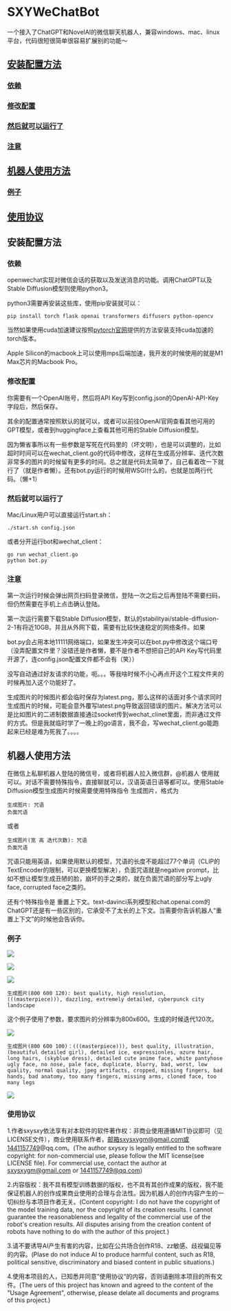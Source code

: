# SXYWeChatBot

一个接入了ChatGPT和NovelAI的微信聊天机器人，兼容windows、mac、linux平台，代码很短很简单很容易扩展别的功能～ 

## [安装配置方法](#ch1)
### [依赖](#ch11)
### [修改配置](#ch12)
### [然后就可以运行了](#ch13)
### [注意](#ch14)

## [机器人使用方法](#ch2)
### [例子](#ch21)

## [使用协议](#ch3)

## 安装配置方法
<p id="ch1"> </p>

### 依赖
<p id="ch11> </p>

用到了两种编程语言：go和python3。使用go是因为本项目依赖于强力的使用go写成的<a href="https://github.com/eatmoreapple/openwechat">openwechat</a>实现对微信会话的获取以及发送消息的功能。调用ChatGPT以及Stable Diffusion模型则使用python3。

python3需要再安装这些库，使用pip安装就可以：

```
pip install torch flask openai transformers diffusers python-opencv
```

当然如果使用cuda加速建议按照<a href="https://pytorch.org">pytorch官网</a>提供的方法安装支持cuda加速的torch版本。

Apple Silicon的macbook上可以使用mps后端加速，我开发的时候使用的就是M1 Max芯片的Macbook Pro。

### 修改配置
<p id="ch12"> </p>

你需要有一个OpenAI账号，然后将API Key写到config.json的OpenAI-API-Key字段后，然后保存。

其余的配置通常按照默认的就可以，或者可以前往OpenAI官网查看其他可用的GPT模型，或者到huggingface上查看其他可用的Stable Diffusion模型。

因为懒省事所以有一些参数是写死在代码里的（坏文明），也是可以调整的，比如超时时间可以在wechat_client.go的代码中修改，这样在生成高分辨率、迭代次数非常多的图片的时候留有更多的时间。总之就是代码太简单了，自己看着改一下就行了（就是作者懒）。还有bot.py运行的时候用WSGI什么的，也就是加两行代码。（懒+1）

### 然后就可以运行了
<p id="ch13"> </p>

Mac/Linux用户可以直接运行start.sh：

```
./start.sh config.json
```

或者分开运行bot和wechat_client：

```
go run wechat_client.go
python bot.py
```

### 注意
<p id="ch14"> </p>

第一次运行时候会弹出网页扫码登录微信，登陆一次之后之后再登陆不需要扫码，但仍然需要在手机上点击确认登陆。

第一次运行需要下载Stable Diffusion模型，默认的stabilityai/stable-diffusion-2-1有将近10GB，并且从外网下载，需要有比较快速稳定的网络条件。如果

bot.py会占用本地11111网络端口，如果发生冲突可以在bot.py中修改这个端口号（没弄配置文件里？没错还是作者懒，要不是作者不想把自己的API Key写代码里开源了，连config.json配置文件都不会有（笑））

没写自动通过好友请求的功能，呃。。。等我啥时候不小心再点开这个工程文件夹的时候再加入这个功能好了。

生成图片的时候图片都会临时保存为latest.png，那么这样的话面对多个请求同时生成图片的时候，可能会意外覆写latest.png导致返回错误的图片。解决方法可以是比如图片的二进制数据直接通过socket传到wechat_clinet里面，而非通过文件的方式。但是我就临时学了一晚上的go语言，我不会，写wechat_client.go能跑起来已经是难为死我了。。。。

## 机器人使用方法
<p id="ch2"> </p>

在微信上私聊机器人登陆的微信号，或者将机器人拉入微信群，@机器人 使用就可以。对话不需要特殊指令，直接聊就可以，汉语英语日语等都可以。使用Stable Diffusion模型生成图片时候需要使用特殊指令 生成图片，格式为

```
生成图片: 咒语
负面咒语
```

或者

```
生成图片(宽 高 迭代次数): 咒语
负面咒语
```

咒语只能用英语，如果使用默认的模型，咒语的长度不能超过77个单词（CLIP的TextEncoder的限制，可以更换模型解决），负面咒语就是negative prompt，比如不想让模型生成丑陋的脸，崩坏的手之类的，就在负面咒语的部分写上ugly face, corrupted face之类的。

还有个特殊指令是 重置上下文。text-davinci系列模型和chat.openai.com的ChatGPT还是有一些区别的，它承受不了太长的上下文。当需要你告诉机器人“重置上下文”的时候他会告诉你。

### 例子
<p id="ch21"> </p>

![](examples/exp1.png)

![](examples/exp2.png)

![](examples/exp3.png)

```
生成图片(800 600 120): best quality, high resolution, (((masterpiece))), dazzling, extremely detailed, cyberpunck city landscape
```

这个例子使用了参数，要求图片的分辨率为800x600。生成的时候迭代120次。

![](examples/exp4.jpg)

```
生成图片(800 600 100)：(((masterpiece))), best quality, illustration, (beautiful detailed girl), detailed ice, expressionles, azure hair, long hairs, (skyblue dress), detailed cute anime face, white pantyhose
ugly face, no nose, pale face, duplicate, blurry, bad, worst, low quality, normal quality, jpeg artifacts, cropped, missing fingers, bad hands, bad anatomy, too many fingers, missing arms, cloned face, too many legs
```

![](examples/exp5.jpg)

### 使用协议
<p id="ch3"> </p>

1.作者sxysxy依法享有对本软件的软件著作权：非商业使用遵循MIT协议即可（见LICENSE文件），商业使用联系作者，邮箱sxysxygm@gmail.com或1441157749@qq.com。(The author sxysxy is legally entitled to the software copyright: for non-commercial use, please follow the MIT license(see LICENSE file). For commercial use, contact the author at sxysxygm@gmail.com or 1441157749@qq.com)

2.内容版权：我不具有模型训练数据的版权，也不具有其创作成果的版权，我不能保证机器人的创作成果商业使用的合理与合法性。因为机器人的创作内容产生的一切纠纷与本项目作者无关。(Content copyright: I do not have the copyright of the model training data, nor the copyright of its creation results. I cannot guarantee the reasonableness and legality of the commercial use of the robot's creation results. All disputes arising from the creation content of robots have nothing to do with the author of this project.)

3.请不要诱导AI产生有害的内容，比如在公共场合创作R18、zz敏感、歧视偏见等的内容。(Plase do not induce AI to produce harmful content, such as R18, political sensitive, discriminatory and biased content in public situations.)

4.使用本项目的人，已知悉并同意”使用协议“的内容，否则请删除本项目的所有文件。(The uers of this project has known and agreed to the content of the "Usage Agreement", otherwise, please delate all documents and programs of this project.)

